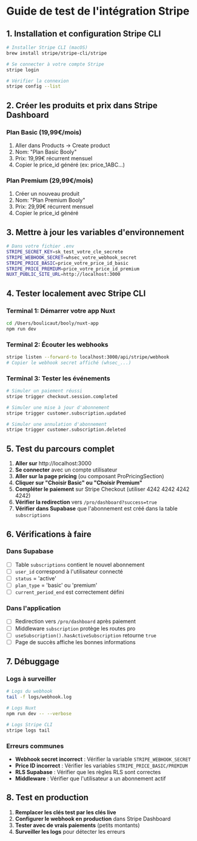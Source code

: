 # Guide de test de l'intégration Stripe

## 1. Installation et configuration Stripe CLI

```bash
# Installer Stripe CLI (macOS)
brew install stripe/stripe-cli/stripe

# Se connecter à votre compte Stripe
stripe login

# Vérifier la connexion
stripe config --list
```

## 2. Créer les produits et prix dans Stripe Dashboard

### Plan Basic (19,99€/mois)
1. Aller dans Products → Create product
2. Nom: "Plan Basic Booly"
3. Prix: 19,99€ récurrent mensuel
4. Copier le price_id généré (ex: price_1ABC...)

### Plan Premium (29,99€/mois)
1. Créer un nouveau produit
2. Nom: "Plan Premium Booly"
3. Prix: 29,99€ récurrent mensuel
4. Copier le price_id généré

## 3. Mettre à jour les variables d'environnement

```bash
# Dans votre fichier .env
STRIPE_SECRET_KEY=sk_test_votre_cle_secrete
STRIPE_WEBHOOK_SECRET=whsec_votre_webhook_secret
STRIPE_PRICE_BASIC=price_votre_price_id_basic
STRIPE_PRICE_PREMIUM=price_votre_price_id_premium
NUXT_PUBLIC_SITE_URL=http://localhost:3000
```

## 4. Tester localement avec Stripe CLI

### Terminal 1: Démarrer votre app Nuxt
```bash
cd /Users/boulicaut/booly/nuxt-app
npm run dev
```

### Terminal 2: Écouter les webhooks
```bash
stripe listen --forward-to localhost:3000/api/stripe/webhook
# Copier le webhook secret affiché (whsec_...)
```

### Terminal 3: Tester les événements
```bash
# Simuler un paiement réussi
stripe trigger checkout.session.completed

# Simuler une mise à jour d'abonnement
stripe trigger customer.subscription.updated

# Simuler une annulation d'abonnement
stripe trigger customer.subscription.deleted
```

## 5. Test du parcours complet

1. **Aller sur** http://localhost:3000 
2. **Se connecter** avec un compte utilisateur
3. **Aller sur la page pricing** (ou composant ProPricingSection)
4. **Cliquer sur "Choisir Basic" ou "Choisir Premium"**
5. **Compléter le paiement** sur Stripe Checkout (utiliser 4242 4242 4242 4242)
6. **Vérifier la redirection** vers `/pro/dashboard?success=true`
7. **Vérifier dans Supabase** que l'abonnement est créé dans la table `subscriptions`

## 6. Vérifications à faire

### Dans Supabase
- [ ] Table `subscriptions` contient le nouvel abonnement
- [ ] `user_id` correspond à l'utilisateur connecté
- [ ] `status` = 'active'
- [ ] `plan_type` = 'basic' ou 'premium'
- [ ] `current_period_end` est correctement défini

### Dans l'application
- [ ] Redirection vers `/pro/dashboard` après paiement
- [ ] Middleware `subscription` protège les routes pro
- [ ] `useSubscription().hasActiveSubscription` retourne `true`
- [ ] Page de succès affiche les bonnes informations

## 7. Débuggage

### Logs à surveiller
```bash
# Logs du webhook
tail -f logs/webhook.log

# Logs Nuxt
npm run dev -- --verbose

# Logs Stripe CLI
stripe logs tail
```

### Erreurs communes
- **Webhook secret incorrect** : Vérifier la variable `STRIPE_WEBHOOK_SECRET`
- **Price ID incorrect** : Vérifier les variables `STRIPE_PRICE_BASIC/PREMIUM`
- **RLS Supabase** : Vérifier que les règles RLS sont correctes
- **Middleware** : Vérifier que l'utilisateur a un abonnement actif

## 8. Test en production

1. **Remplacer les clés test par les clés live**
2. **Configurer le webhook en production** dans Stripe Dashboard
3. **Tester avec de vrais paiements** (petits montants)
4. **Surveiller les logs** pour détecter les erreurs

